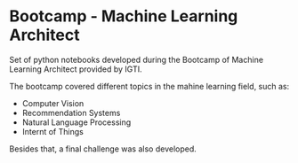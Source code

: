 # Bootcamp - Machine Learning Architect

Set of python notebooks developed during the Bootcamp of Machine Learning Architect provided by IGTI.

The bootcamp covered different topics in the mahine learning field, such as:

- Computer Vision
- Recommendation Systems
- Natural Language Processing
- Internt of Things

Besides that, a final challenge was also developed.
